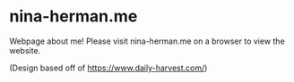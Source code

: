 # nina-herman.me

Webpage about me! Please visit nina-herman.me on a browser to view the website.

(Design based off of https://www.daily-harvest.com/)

